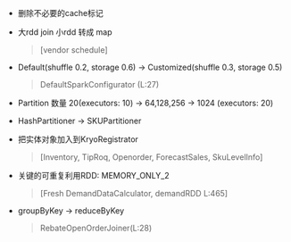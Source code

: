 - 删除不必要的cache标记
- 大rdd join 小rdd 转成  map  
  
   > [vendor schedule]

- Default(shuffle 0.2, storage 0.6) -> Customized(shuffle 0.3, storage 0.5)
  
   > DefaultSparkConfigurator (L:27)

- Partition 数量 20(executors: 10) -> 64,128,256 -> 1024 (executors: 20)

- HashPartitioner -> SKUPartitioner

- 把实体对象加入到KryoRegistrator                                   
  
   > [Inventory, TipRoq, Openorder, ForecastSales, SkuLevelInfo]

- 关键的可重复利用RDD: MEMORY_ONLY_2 
  
   >  [Fresh DemandDataCalculator, demandRDD L:465]

- groupByKey -> reduceByKey
  
   > RebateOpenOrderJoiner(L:28)

